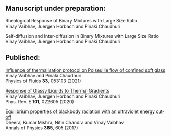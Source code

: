 ## Manuscript under preparation:

Rheological Response of Binary Mixtures with Large Size Ratio  
Vinay Vaibhav, Juergen Horbach and Pinaki Chaudhuri

Self-diffusion and Inter-diffusion in Binary Mixtures with Large Size Ratio  
Vinay Vaibhav, Juergen Horbach and Pinaki Chaudhuri


## Published: 

[Influence of thermalisation protocol on Poiseuille flow of confined soft glass](https://aip.scitation.org/doi/pdf/10.1063/5.0045302)  
Vinay Vaibhav and Pinaki Chaudhuri  
Physics of Fluids **33**, 053103 (2021)

[Response of Glassy Liquids to Thermal Gradients](https://journals.aps.org/pre/abstract/10.1103/PhysRevE.101.022605)  
Vinay Vaibhav, Juergen Horbach and Pinaki Chaudhuri  
Phys. Rev. E **101**, 022605 (2020)

[Equilibrium properties of blackbody radiation with an ultraviolet energy cut-off](https://doi.org/10.1016/j.aop.2017.08.004)  
Dheeraj Kumar Mishra, Nitin Chandra and Vinay Vaibhav  
Annals of Physics **385**, 605 (2017)
